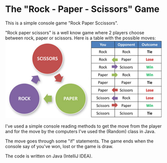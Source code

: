 # The "Rock - Paper - Scissors" Game
This is a simple console game "Rock Paper Sccissors".

"Rock paper scissors" is a well know game where 2 players choose between rock, paper or scissors.
Here is a table with the possible moves:
![Table](Rock-paper-scisscors-510px.jpg)

I've used a simple console reading methods to get the move from the player and for the move by the computers I've used  the (Random) class in Java.

The move goes through some "if" statements.
The game ends when the console say of you've won, lost or the game is draw. 

The code is written on Java (IntelliJ IDEA).
